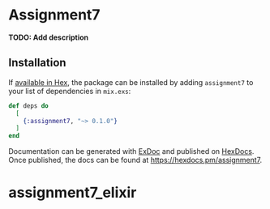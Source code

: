 # Assignment7

**TODO: Add description**

## Installation

If [available in Hex](https://hex.pm/docs/publish), the package can be installed
by adding `assignment7` to your list of dependencies in `mix.exs`:

```elixir
def deps do
  [
    {:assignment7, "~> 0.1.0"}
  ]
end
```

Documentation can be generated with [ExDoc](https://github.com/elixir-lang/ex_doc)
and published on [HexDocs](https://hexdocs.pm). Once published, the docs can
be found at <https://hexdocs.pm/assignment7>.

# assignment7_elixir
